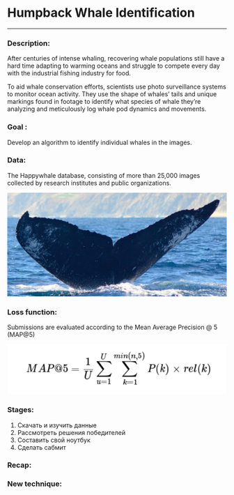 # Humpback Whale Identification

-----
### Description:
After centuries of intense whaling, recovering whale populations still
have a hard time adapting to warming oceans and struggle
to compete every day with the industrial fishing industry for food.

To aid whale conservation efforts, scientists use photo surveillance systems
to monitor ocean activity. They use the shape of whales’ tails and unique markings
found in footage to identify what species of whale they’re analyzing and meticulously
log whale pod dynamics and movements.
### Goal :
Develop an algorithm to identify individual whales in the images.
### Data:
The Happywhale database, consisting of more than 25,000 images collected by research
institutes and public organizations.

![Kitick](https://github.com/MALINAYAGODA/-lassification_of_images/blob/main/Images/kit.jpg)
### Loss function:
Submissions are evaluated according to the Mean Average Precision @ 5 (MAP@5)

![loss](https://github.com/MALINAYAGODA/-lassification_of_images/blob/main/Images/loss.png)
### Stages:
1) Скачать и изучить данные
2) Рассмотреть решения победителей
3) Составить свой ноутбук
4) Сделать сабмит
### Recap:

### New technique:

 
